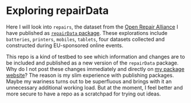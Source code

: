# Exploring repairData

Here I will look into `repairs`, the dataset from the [Open Repair Alliance](https://openrepair.org/open-data/downloads/) I have published as [`repairData` package](https://github.com/petzi53/repairData). These explorations include `batteries`, `printers`, `mobiles`, `tablets`, four datasets collected and constructed during EU-sponsored online events.

This repo is a kind of testbed to see which information and changes are to be included and published as a new version of the `repairData` package. Why do I not post these changes immediately and directly on [my package website](https://petzi53.github.io/repairData/)? The reason is my slim experience with publishing packages. Maybe my wariness turns out to be superfluous and brings with it an unnecessary additional working load. But at the moment, I feel better and more secure to have a repo as a scratchpad for trying out ideas.



